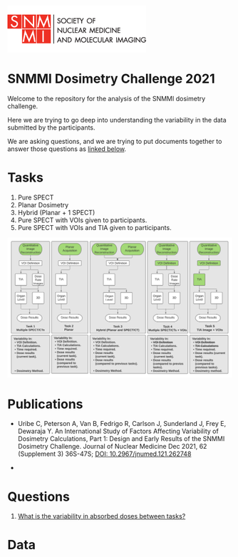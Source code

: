 ![alt text](./Figures/general/snmmi_logo.png "SNMMI")
# SNMMI Dosimetry Challenge 2021 

Welcome to the repository for the analysis of the SNMMI dosimetry challenge.

Here we are trying to go deep into understanding the variability in the data submitted by the participants.

We are asking questions, and we are trying to put documents together to answer those questions as [linked below](#Questions).

# Tasks

1) Pure SPECT
2) Planar Dosimetry
3) Hybrid (Planar + 1 SPECT)
4) Pure SPECT with VOIs given to participants.
5) Pure SPECT with VOIs and TIA given to participants.

![alt text](./Figures/general/DosimetryChallengeWorkflow.png "SNMMI")


# Publications

* Uribe C, Peterson A, Van B, Fedrigo R, Carlson J, Sunderland J, Frey E, Dewaraja Y. An International Study of Factors Affecting Variability of Dosimetry Calculations, Part 1: Design and Early Results of the SNMMI Dosimetry Challenge. Journal of Nuclear Medicine Dec 2021, 62 (Supplement 3) 36S-47S; [DOI: 10.2967/jnumed.121.262748](https://jnm.snmjournals.org/content/62/Supplement_3/36S.long)

* 


# Questions

1) [What is the variability in absorbed doses between tasks?](./notebooks/Question1.ipynb) 




# Data
